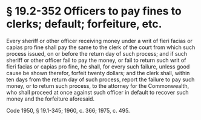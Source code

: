 # § 19.2-352 Officers to pay fines to clerks; default; forfeiture, etc.

<p>Every sheriff or other officer receiving money under a writ of fieri facias or capias pro fine shall pay the same to the clerk of the court from which such process issued, on or before the return day of such process; and if such sheriff or other officer fail to pay the money, or fail to return such writ of fieri facias or capias pro fine, he shall, for every such failure, unless good cause be shown therefor, forfeit twenty dollars; and the clerk shall, within ten days from the return day of such process, report the failure to pay such money, or to return such process, to the attorney for the Commonwealth, who shall proceed at once against such officer in default to recover such money and the forfeiture aforesaid.</p><p>Code 1950, § 19.1-345; 1960, c. 366; 1975, c. 495.</p>